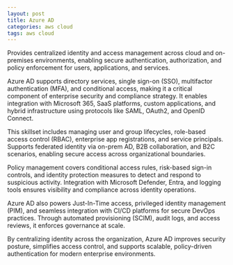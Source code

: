 ```yaml
---
layout: post
title: Azure AD
categories: aws cloud
tags: aws cloud
---
```


Provides centralized identity and access management across cloud and on-premises environments, enabling secure authentication, authorization, and policy enforcement for users, applications, and services.

<!--more-->
Azure AD supports directory services, single sign-on (SSO), multifactor authentication (MFA), and conditional access, making it a critical component of enterprise security and compliance strategy. It enables integration with Microsoft 365, SaaS platforms, custom applications, and hybrid infrastructure using protocols like SAML, OAuth2, and OpenID Connect.

This skillset includes managing user and group lifecycles, role-based access control (RBAC), enterprise app registrations, and service principals. Supports federated identity via on-prem AD, B2B collaboration, and B2C scenarios, enabling secure access across organizational boundaries.

Policy management covers conditional access rules, risk-based sign-in controls, and identity protection measures to detect and respond to suspicious activity. Integration with Microsoft Defender, Entra, and logging tools ensures visibility and compliance across identity operations.

Azure AD also powers Just-In-Time access, privileged identity management (PIM), and seamless integration with CI/CD platforms for secure DevOps practices. Through automated provisioning (SCIM), audit logs, and access reviews, it enforces governance at scale.

By centralizing identity across the organization, Azure AD improves security posture, simplifies access control, and supports scalable, policy-driven authentication for modern enterprise environments.